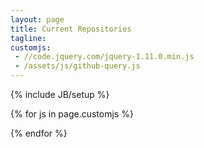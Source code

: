 ```yaml
---
layout: page
title: Current Repositories
tagline:
customjs:
 - //code.jquery.com/jquery-1.11.0.min.js
 - /assets/js/github-query.js
---
```

{% include JB/setup %}
<div id="my-github-projects"></div>

<!-- Javascript to load and display repos from GitHub -->
{% for js in page.customjs %}
<script async type="text/javascript" src="{{ js }}"></script>
{% endfor %}
<script type="text/javascript">
  $(function() {
    $("#my-github-projects").loadRepositories("Demonicpagan");
  });
</script>
<!-- End GitHub repo code -->

